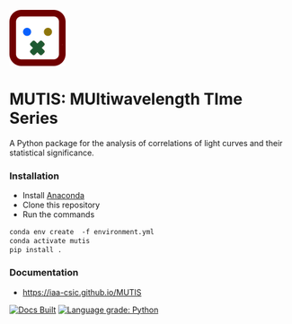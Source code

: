 
![](docs/_static/mutis.png)

# MUTIS: MUltiwavelength TIme Series

A Python package for the analysis of correlations of light curves and their statistical significance.

### Installation
- Install [Anaconda](https://www.anaconda.com/download/ )
- Clone this repository
- Run the commands

```
conda env create  -f environment.yml
conda activate mutis
pip install .
```

### Documentation
- https://iaa-csic.github.io/MUTIS

[![Docs Built](https://github.com/IAA-CSIC/MUTIS/workflows/builddocs/badge.svg)](https://github.com/IAA-CSIC/MUTIS/actions)
[![Language grade: Python](https://img.shields.io/lgtm/grade/python/g/IAA-CSIC/MUTIS.svg?logo=lgtm&logoWidth=18)](https://lgtm.com/projects/g/IAA-CSIC/MUTIS/context:python)